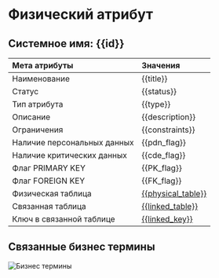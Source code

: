 # Физический атрибут
## Системное имя: {{id}}

Мета атрибуты | Значения
:------------  | :------------
Наименование | {{title}}
Статус | {{status}}
Тип атрибута | {{type}}
Описание | {{description}}
Ограничения | {{constraints}}
Наличие персональных данных | {{pdn_flag}}
Наличие критических данных | {{cde_flag}}
Флаг PRIMARY KEY | {{PK_flag}} 
Флаг FOREIGN KEY | {{FK_flag}}
Физическая таблица | [{{physical_table}}]({{pht_link}})
Связанная таблица | [{{linked_table}}]({{lt_link}})
Ключ в связанной таблице | [{{linked_key}}]({{lk_link}})

## Связанные бизнес термины
![Бизнес термины](@entity/seaf.ia.business_objects/registry_by_PhA?id={{id}})
